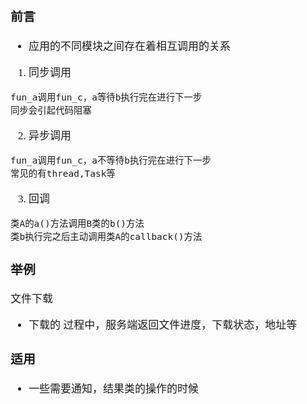 <span  style="font-family: Simsun,serif; font-size: 17px; ">

### 前言

- 应用的不同模块之间存在着相互调用的关系
1. 同步调用
~~~
fun_a调用fun_c，a等待b执行完在进行下一步
同步会引起代码阻塞
~~~
2. 异步调用
~~~
fun_a调用fun_c，a不等待b执行完在进行下一步
常见的有thread,Task等
~~~
3. 回调
~~~
类A的a()方法调用B类的b()方法
类b执行完之后主动调用类A的callback()方法
~~~

### 举例

文件下载
- 下载的 过程中，服务端返回文件进度，下载状态，地址等

### 适用

- 一些需要通知，结果类的操作的时候

</span>
